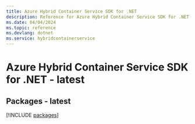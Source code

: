 ```yaml
---
title: Azure Hybrid Container Service SDK for .NET
description: Reference for Azure Hybrid Container Service SDK for .NET
ms.date: 04/04/2024
ms.topic: reference
ms.devlang: dotnet
ms.service: hybridcontainerservice
---
```

# Azure Hybrid Container Service SDK for .NET - latest
## Packages - latest
[!INCLUDE [packages](hybrid-container-service-index.md)]